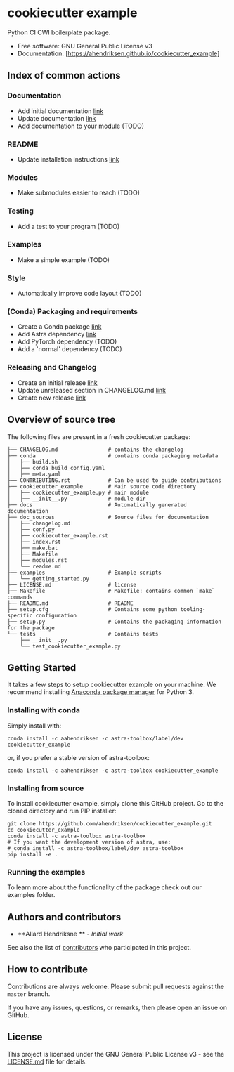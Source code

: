 # cookiecutter example

Python CI CWI boilerplate package.


* Free software: GNU General Public License v3
* Documentation: [https://ahendriksen.github.io/cookiecutter_example]

## Index of common actions
### Documentation
- Add initial documentation [link](https://github.com/ahendriksen/cookiecutter_example/commit/01e30ce0a44d4f06f6c34d5d3fcb5ef82acde7fc)
- Update documentation [link](https://github.com/ahendriksen/cookiecutter_example/commit/5d930a83956d21937794b7f6e51e3d14e3bc9c01)
- Add documentation to your module (TODO)
### README
- Update installation instructions [link](https://github.com/ahendriksen/cookiecutter_example/commit/1c7cc9063e9a81f76725d07b0c78f4c74b1b9ce0)
### Modules
- Make submodules easier to reach (TODO)
### Testing
- Add a test to your program (TODO)
### Examples
- Make a simple example (TODO)
### Style
- Automatically improve code layout (TODO)
### (Conda) Packaging and requirements
- Create a Conda package [link](https://github.com/ahendriksen/cookiecutter_example/commit/1c7cc9063e9a81f76725d07b0c78f4c74b1b9ce0)
- Add Astra dependency [link](https://github.com/ahendriksen/cookiecutter_example/commit/49cc185ae34b2a05572da4f0b664d7775f14d0f2)
- Add PyTorch dependency (TODO)
- Add a 'normal' dependency (TODO)
### Releasing and Changelog
- Create an initial release [link](https://github.com/ahendriksen/cookiecutter_example/commit/55167577f7c28450d212d4d6a8eacdcb542db9a0)
- Update unreleased section in CHANGELOG.md [link](https://github.com/ahendriksen/cookiecutter_example/commit/1444cf0a3c7536648c3c3e4ec1aced34ab0b46a8)
- Create new release [link](https://github.com/ahendriksen/cookiecutter_example/commit/547c14a563d615f9c3511783190c3f57929ec4a7)


## Overview of source tree

The following files are present in a fresh cookiecutter package:
```
├── CHANGELOG.md				# contains the changelog
├── conda						# contains conda packaging metadata
│   ├── build.sh
│   ├── conda_build_config.yaml
│   ├── meta.yaml
├── CONTRIBUTING.rst			# Can be used to guide contributions
├── cookiecutter_example		# Main source code directory
│   ├── cookiecutter_example.py # main module
│   ├── __init__.py				# module dir
├── docs						# Automatically generated documentation
├── doc_sources					# Source files for documentation
│   ├── changelog.md
│   ├── conf.py
│   ├── cookiecutter_example.rst
│   ├── index.rst
│   ├── make.bat
│   ├── Makefile
│   ├── modules.rst
│   └── readme.md
├── examples					# Example scripts
│   └── getting_started.py
├── LICENSE.md					# license
├── Makefile					# Makefile: contains common `make` commands
├── README.md					# README
├── setup.cfg					# Contains some python tooling-specific configuration
├── setup.py					# Contains the packaging information for the package
└── tests						# Contains tests
    ├── __init__.py
    └── test_cookiecutter_example.py
```

## Getting Started

It takes a few steps to setup cookiecutter example on your
machine. We recommend installing
[Anaconda package manager](https://www.anaconda.com/download/) for
Python 3.

### Installing with conda

Simply install with:
```
conda install -c aahendriksen -c astra-toolbox/label/dev cookiecutter_example
```
or, if you prefer a stable version of astra-toolbox:
```
conda install -c aahendriksen -c astra-toolbox cookiecutter_example
```

### Installing from source

To install cookiecutter example, simply clone this GitHub
project. Go to the cloned directory and run PIP installer:
```
git clone https://github.com/ahendriksen/cookiecutter_example.git
cd cookiecutter_example
conda install -c astra-toolbox astra-toolbox
# If you want the development version of astra, use:
# conda install -c astra-toolbox/label/dev astra-toolbox
pip install -e .
```

### Running the examples

To learn more about the functionality of the package check out our
examples folder.

## Authors and contributors

* **Allard Hendriksne ** - *Initial work*

See also the list of [contributors](https://github.com/ahendriksen/cookiecutter_example/contributors) who participated in this project.

## How to contribute

Contributions are always welcome. Please submit pull requests against the `master` branch.

If you have any issues, questions, or remarks, then please open an issue on GitHub.

## License

This project is licensed under the GNU General Public License v3 - see the [LICENSE.md](LICENSE.md) file for details.
